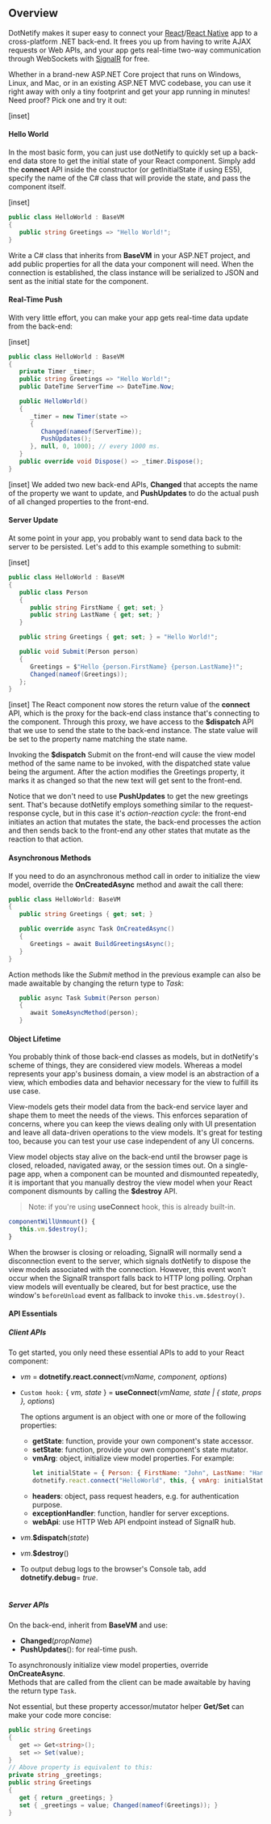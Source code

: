﻿## Overview

DotNetify makes it super easy to connect your [React](http://reactjs.org)/[React Native](https://facebook.github.io/react-native/) app to a cross-platform .NET back-end. It frees you up from having to write AJAX requests or Web APIs, and your app gets real-time two-way communication through WebSockets with [SignalR](https://docs.microsoft.com/en-us/aspnet/core/signalr/?view=aspnetcore-2.1) for free.

Whether in a brand-new ASP.NET Core project that runs on Windows, Linux, and Mac, or in an existing ASP.NET MVC codebase, you can use it right away with only a tiny footprint and get your app running in minutes! Need proof? Pick one and try it out:

[inset]

#### Hello World

In the most basic form, you can just use dotNetify to quickly set up a back-end data store to get the initial state of your React component. Simply add the **connect** API inside the constructor (or getInitialState if using ES5), specify the name of the C# class that will provide the state, and pass the component itself.

[inset]

```csharp
public class HelloWorld : BaseVM
{
   public string Greetings => "Hello World!";
}
```

Write a C# class that inherits from **BaseVM** in your ASP.NET project, and add public properties for all the data your component will need. When the connection is established, the class instance will be serialized to JSON and sent as the initial state for the component.

#### Real-Time Push

With very little effort, you can make your app gets real-time data update from the back-end:

[inset]

```csharp
public class HelloWorld : BaseVM
{
   private Timer _timer;
   public string Greetings => "Hello World!";
   public DateTime ServerTime => DateTime.Now;

   public HelloWorld()
   {
      _timer = new Timer(state =>
      {
         Changed(nameof(ServerTime));
         PushUpdates();
      }, null, 0, 1000); // every 1000 ms.
   }
   public override void Dispose() => _timer.Dispose();
}
```

[inset]
We added two new back-end APIs, **Changed** that accepts the name of the property we want to update, and **PushUpdates** to do the actual push of all changed properties to the front-end.

#### Server Update

At some point in your app, you probably want to send data back to the server to be persisted. Let's add to this example something to submit:

[inset]

```csharp
public class HelloWorld : BaseVM
{
   public class Person
   {
      public string FirstName { get; set; }
      public string LastName { get; set; }
   }

   public string Greetings { get; set; } = "Hello World!";

   public void Submit(Person person)
   {
      Greetings = $"Hello {person.FirstName} {person.LastName}!";
      Changed(nameof(Greetings));
   };
}
```

[inset]
The React component now stores the return value of the **connect** API, which is the proxy for the back-end class instance that's connecting to the component. Through this proxy, we have access to the **\$dispatch** API that we use to send the state to the back-end instance. The state value will be set to the property name matching the state name.

Invoking the **\$dispatch** Submit on the front-end will cause the view model method of the same name to be invoked, with the dispatched state value being the argument. After the action modifies the Greetings property, it marks it as changed so that the new text will get sent to the front-end.

Notice that we don't need to use **PushUpdates** to get the new greetings sent. That's because dotNetify employs something similar to the request-response cycle, but in this case it's _action-reaction cycle_: the front-end initiates an action that mutates the state, the back-end processes the action and then sends back to the front-end any other states that mutate as the reaction to that action.

#### Asynchronous Methods

If you need to do an asynchronous method call in order to initialize the view model, override the **OnCreatedAsync** method and await the call there:

```csharp
public class HelloWorld: BaseVM
{
   public string Greetings { get; set; }

   public override async Task OnCreatedAsync()
   {
      Greetings = await BuildGreetingsAsync();
   }
}
```

Action methods like the _Submit_ method in the previous example can also be made awaitable by changing the return type to _Task_:

```csharp
   public async Task Submit(Person person)
   {
      await SomeAsyncMethod(person);
   }
```

#### Object Lifetime

You probably think of those back-end classes as models, but in dotNetify's scheme of things, they are considered view models. Whereas a model represents your app's business domain, a view model is an abstraction of a view, which embodies data and behavior necessary for the view to fulfill its use case.

View-models gets their model data from the back-end service layer and shape them to meet the needs of the views. This enforces separation of concerns, where you can keep the views dealing only with UI presentation and leave all data-driven operations to the view models. It's great for testing too, because you can test your use case independent of any UI concerns.

View model objects stay alive on the back-end until the browser page is closed, reloaded, navigated away, or the session times out. On a single-page app, when a component can be mounted and dismounted repeatedly, it is important that you manually destroy the view model when your React component dismounts by calling the **\$destroy** API.

> Note: if you're using **useConnect** hook, this is already built-in.

```jsx
componentWillUnmount() {
   this.vm.$destroy();
}
```

When the browser is closing or reloading, SignalR will normally send a disconnection event to the server, which signals dotNetify to dispose the view models associated with the connection. However, this event won't occur when the SignalR transport falls back to HTTP long polling. Orphan view models will eventually be cleared, but for best practice, use the window's `beforeUnload` event as fallback to invoke `this.vm.$destroy()`.

#### API Essentials

##### Client APIs

To get started, you only need these essential APIs to add to your React component:

- _vm_ = **dotnetify.react.connect**(_vmName, component, options_)<br/>
- `Custom hook:` { _vm, state_ } = **useConnect**(_vmName, state | { state, props }, options_)

  The options argument is an object with one or more of the following properties:

  - **getState**: function, provide your own component's state accessor.
  - **setState**: function, provide your own component's state mutator.
  - **vmArg**: object, initialize view model properties.
    For example:
    ```jsx
    let initialState = { Person: { FirstName: "John", LastName: "Hancock" } };
    dotnetify.react.connect("HelloWorld", this, { vmArg: initialState });
    ```
  - **headers**: object, pass request headers, e.g. for authentication purpose.
  - **exceptionHandler**: function, handler for server exceptions.
  - **webApi**: use HTTP Web API endpoint instead of SignalR hub.

- _vm_.**\$dispatch**(_state_)
- _vm_.**\$destroy**()

- To output debug logs to the browser's Console tab, add **dotnetify.debug**= _true_.
  <br/><br/>

##### Server APIs

On the back-end, inherit from **BaseVM** and use:

- **Changed**(_propName_)
- **PushUpdates**(): for real-time push.

To asynchronously initialize view model properties, override **OnCreateAsync**.<br>
Methods that are called from the client can be made awaitable by having the return type `Task`.

Not essential, but these property accessor/mutator helper **Get/Set** can make your code more concise:

```csharp
public string Greetings
{
   get => Get<string>();
   set => Set(value);
}
// Above property is equivalent to this:
private string _greetings;
public string Greetings
{
   get { return _greetings; }
   set { _greetings = value; Changed(nameof(Greetings)); }
}
```
